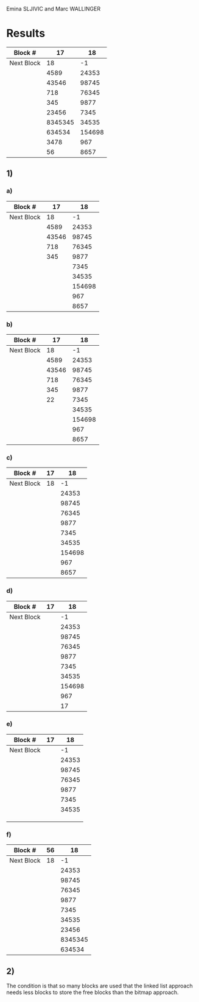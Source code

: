 Emina SLJIVIC and Marc WALLINGER

# Results

| Block #    | 17      | 18     |
|------------|---------|--------|
| Next Block | 18      | -1     |
|            | 4589    | 24353  |
|            | 43546   | 98745  |
|            | 718     | 76345  |
|            | 345     | 9877   |
|            | 23456   | 7345   |
|            | 8345345 | 34535  |
|            | 634534  | 154698 |
|            | 3478    | 967    |
|            | 56      | 8657   |

## 1)

### a)

| Block #    | 17      | 18     |
|------------|---------|--------|
| Next Block | 18      | -1     |
|            | 4589    | 24353  |
|            | 43546   | 98745  |
|            | 718     | 76345  |
|            | 345     | 9877   |
|            |         | 7345   |
|            |         | 34535  |
|            |         | 154698 |
|            |         | 967    |
|            |         | 8657   |

### b)

| Block #    | 17      | 18     |
|------------|---------|--------|
| Next Block | 18      | -1     |
|            | 4589    | 24353  |
|            | 43546   | 98745  |
|            | 718     | 76345  |
|            | 345     | 9877   |
|            | 22      | 7345   |
|            |         | 34535  |
|            |         | 154698 |
|            |         | 967    |
|            |         | 8657   |

### c)

| Block #    | 17    | 18     |
|------------|-------|--------|
| Next Block | 18    | -1     |
|            |       | 24353  |
|            |       | 98745  |
|            |       | 76345  |
|            |       | 9877   |
|            |       | 7345   |
|            |       | 34535  |
|            |       | 154698 |
|            |       | 967    |
|            |       | 8657   |

### d)

| Block #    | 17    | 18     |
|------------|-------|--------|
| Next Block |       | -1     |
|            |       | 24353  |
|            |       | 98745  |
|            |       | 76345  |
|            |       | 9877   |
|            |       | 7345   |
|            |       | 34535  |
|            |       | 154698 |
|            |       | 967    |
|            |       | 17     |

### e)

| Block #    | 17    | 18     |
|------------|-------|--------|
| Next Block |       | -1     |
|            |       | 24353  |
|            |       | 98745  |
|            |       | 76345  |
|            |       | 9877   |
|            |       | 7345   |
|            |       | 34535  |
|            |       |        |
|            |       |        |
|            |       |        |

### f)

| Block #    | 56    | 18     |
|------------|-------|--------|     
| Next Block | 18    | -1     |
|            |       | 24353  |
|            |       | 98745  |
|            |       | 76345  |
|            |       | 9877   |
|            |       | 7345   |
|            |       | 34535  |
|            |       | 23456  |
|            |       | 8345345|
|            |       | 634534 |

## 2)

The condition is that so many blocks are used that the linked list approach needs less blocks to store the free blocks than the bitmap approach.
